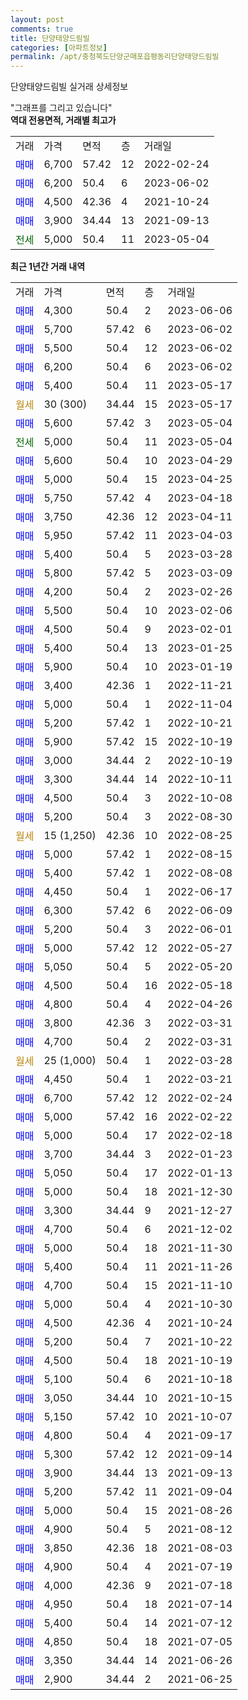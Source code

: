 ```yaml
---
layout: post
comments: true
title: 단양태양드림빌
categories: [아파트정보]
permalink: /apt/충청북도단양군매포읍평동리단양태양드림빌
---
```


단양태양드림빌 실거래 상세정보

<script type="text/javascript">
  google.charts.load('current', {'packages':['line', 'corechart']});
  google.charts.setOnLoadCallback(drawChart);

  function drawChart() {
    var data = new google.visualization.DataTable();
    data.addColumn('date', '거래일');
    data.addColumn('number', "매매");
    data.addColumn('number', "전세");
    data.addColumn('number', "전매");

    data.addRows([[new Date(Date.parse("2023-06-06")), 4300, null, null], [new Date(Date.parse("2023-06-02")), 5700, null, null], [new Date(Date.parse("2023-06-02")), 5500, null, null], [new Date(Date.parse("2023-06-02")), 6200, null, null], [new Date(Date.parse("2023-05-17")), 5400, null, null], [new Date(Date.parse("2023-05-17")), null, null, null], [new Date(Date.parse("2023-05-04")), 5600, null, null], [new Date(Date.parse("2023-05-04")), null, 5000, null], [new Date(Date.parse("2023-04-29")), 5600, null, null], [new Date(Date.parse("2023-04-25")), 5000, null, null], [new Date(Date.parse("2023-04-18")), 5750, null, null], [new Date(Date.parse("2023-04-11")), 3750, null, null], [new Date(Date.parse("2023-04-03")), 5950, null, null], [new Date(Date.parse("2023-03-28")), 5400, null, null], [new Date(Date.parse("2023-03-09")), 5800, null, null], [new Date(Date.parse("2023-02-26")), 4200, null, null], [new Date(Date.parse("2023-02-06")), 5500, null, null], [new Date(Date.parse("2023-02-01")), 4500, null, null], [new Date(Date.parse("2023-01-25")), 5400, null, null], [new Date(Date.parse("2023-01-19")), 5900, null, null], [new Date(Date.parse("2022-11-21")), 3400, null, null], [new Date(Date.parse("2022-11-04")), 5000, null, null], [new Date(Date.parse("2022-10-21")), 5200, null, null], [new Date(Date.parse("2022-10-19")), 5900, null, null], [new Date(Date.parse("2022-10-19")), 3000, null, null], [new Date(Date.parse("2022-10-11")), 3300, null, null], [new Date(Date.parse("2022-10-08")), 4500, null, null], [new Date(Date.parse("2022-08-30")), 5200, null, null], [new Date(Date.parse("2022-08-25")), null, null, null], [new Date(Date.parse("2022-08-15")), 5000, null, null], [new Date(Date.parse("2022-08-08")), 5400, null, null], [new Date(Date.parse("2022-06-17")), 4450, null, null], [new Date(Date.parse("2022-06-09")), 6300, null, null], [new Date(Date.parse("2022-06-01")), 5200, null, null], [new Date(Date.parse("2022-05-27")), 5000, null, null], [new Date(Date.parse("2022-05-20")), 5050, null, null], [new Date(Date.parse("2022-05-18")), 4500, null, null], [new Date(Date.parse("2022-04-26")), 4800, null, null], [new Date(Date.parse("2022-03-31")), 3800, null, null], [new Date(Date.parse("2022-03-31")), 4700, null, null], [new Date(Date.parse("2022-03-28")), null, null, null], [new Date(Date.parse("2022-03-21")), 4450, null, null], [new Date(Date.parse("2022-02-24")), 6700, null, null], [new Date(Date.parse("2022-02-22")), 5000, null, null], [new Date(Date.parse("2022-02-18")), 5000, null, null], [new Date(Date.parse("2022-01-23")), 3700, null, null], [new Date(Date.parse("2022-01-13")), 5050, null, null], [new Date(Date.parse("2021-12-30")), 5000, null, null], [new Date(Date.parse("2021-12-27")), 3300, null, null], [new Date(Date.parse("2021-12-02")), 4700, null, null], [new Date(Date.parse("2021-11-30")), 5000, null, null], [new Date(Date.parse("2021-11-26")), 5400, null, null], [new Date(Date.parse("2021-11-10")), 4700, null, null], [new Date(Date.parse("2021-10-30")), 5000, null, null], [new Date(Date.parse("2021-10-24")), 4500, null, null], [new Date(Date.parse("2021-10-22")), 5200, null, null], [new Date(Date.parse("2021-10-19")), 4500, null, null], [new Date(Date.parse("2021-10-18")), 5100, null, null], [new Date(Date.parse("2021-10-15")), 3050, null, null], [new Date(Date.parse("2021-10-07")), 5150, null, null], [new Date(Date.parse("2021-09-17")), 4800, null, null], [new Date(Date.parse("2021-09-14")), 5300, null, null], [new Date(Date.parse("2021-09-13")), 3900, null, null], [new Date(Date.parse("2021-09-04")), 5200, null, null], [new Date(Date.parse("2021-08-26")), 5000, null, null], [new Date(Date.parse("2021-08-12")), 4900, null, null], [new Date(Date.parse("2021-08-03")), 3850, null, null], [new Date(Date.parse("2021-07-19")), 4900, null, null], [new Date(Date.parse("2021-07-18")), 4000, null, null], [new Date(Date.parse("2021-07-14")), 4950, null, null], [new Date(Date.parse("2021-07-12")), 5400, null, null], [new Date(Date.parse("2021-07-05")), 4850, null, null], [new Date(Date.parse("2021-06-26")), 3350, null, null], [new Date(Date.parse("2021-06-25")), 2900, null, null]]);

    var options = {
      hAxis: {
        format: 'yyyy/MM/dd'
      },    
      lineWidth: 0,
      pointsVisible: true,    
      title: '최근 1년간 유형별 실거래가 분포',
      legend: { position: 'bottom' }
    };

    var formatter = new google.visualization.NumberFormat({pattern:'###,###'} );
    formatter.format(data, 1);
    formatter.format(data, 2);
    
    setTimeout(function() {
        var chart = new google.visualization.LineChart(document.getElementById('columnchart_material'));
        chart.draw(data, (options));
        document.getElementById('loading').style.display = 'none';
    }, 200);
  }
</script>


<div id="loading" style="z-index:20; display: block; margin-left: 0px">"그래프를 그리고 있습니다"</div>
<div id="columnchart_material" style="width: 95%; margin-left: 0px; display: block"></div>
<!-- contents start -->
<b>역대 전용면적, 거래별 최고가</b>
<table class="sortable">
    <tr>
      <td>거래</td>
      <td>가격</td>
      <td>면적</td>
      <td>층</td>
      <td>거래일</td>
    </tr>
        <tr>
          <td><a style="color: blue">매매</a></td>
          <td>6,700</td>
          <td>57.42</td>
          <td>12</td>
          <td>2022-02-24</td>
        </tr>            <tr>
          <td><a style="color: blue">매매</a></td>
          <td>6,200</td>
          <td>50.4</td>
          <td>6</td>
          <td>2023-06-02</td>
        </tr>            <tr>
          <td><a style="color: blue">매매</a></td>
          <td>4,500</td>
          <td>42.36</td>
          <td>4</td>
          <td>2021-10-24</td>
        </tr>            <tr>
          <td><a style="color: blue">매매</a></td>
          <td>3,900</td>
          <td>34.44</td>
          <td>13</td>
          <td>2021-09-13</td>
        </tr>        
        <tr>
              <td><a style="color: darkgreen">전세</a></td>
              <td>5,000</td>
              <td>50.4</td>
              <td>11</td>
              <td>2023-05-04</td>
            </tr>        
    
</table>

<b>최근 1년간 거래 내역</b>

<table class="sortable">
    <tr>
      <td>거래</td>
      <td>가격</td>
      <td>면적</td>
      <td>층</td>
      <td>거래일</td>
    </tr>
    <tr>
      <td><a style="color: blue">매매</a></td>
      <td>4,300</td>
      <td>50.4</td>
      <td>2</td>
      <td>2023-06-06</td>
    </tr>          <tr>
      <td><a style="color: blue">매매</a></td>
      <td>5,700</td>
      <td>57.42</td>
      <td>6</td>
      <td>2023-06-02</td>
    </tr>          <tr>
      <td><a style="color: blue">매매</a></td>
      <td>5,500</td>
      <td>50.4</td>
      <td>12</td>
      <td>2023-06-02</td>
    </tr>          <tr>
      <td><a style="color: blue">매매</a></td>
      <td>6,200</td>
      <td>50.4</td>
      <td>6</td>
      <td>2023-06-02</td>
    </tr>          <tr>
      <td><a style="color: blue">매매</a></td>
      <td>5,400</td>
      <td>50.4</td>
      <td>11</td>
      <td>2023-05-17</td>
    </tr>          <tr>
      <td><a style="color: darkgoldenrod">월세</a></td>
      <td>30 (300)</td>
      <td>34.44</td>
      <td>15</td>
      <td>2023-05-17</td>
    </tr>          <tr>
      <td><a style="color: blue">매매</a></td>
      <td>5,600</td>
      <td>57.42</td>
      <td>3</td>
      <td>2023-05-04</td>
    </tr>          <tr>
      <td><a style="color: darkgreen">전세</a></td>
      <td>5,000</td>
      <td>50.4</td>
      <td>11</td>
      <td>2023-05-04</td>
    </tr>          <tr>
      <td><a style="color: blue">매매</a></td>
      <td>5,600</td>
      <td>50.4</td>
      <td>10</td>
      <td>2023-04-29</td>
    </tr>          <tr>
      <td><a style="color: blue">매매</a></td>
      <td>5,000</td>
      <td>50.4</td>
      <td>15</td>
      <td>2023-04-25</td>
    </tr>          <tr>
      <td><a style="color: blue">매매</a></td>
      <td>5,750</td>
      <td>57.42</td>
      <td>4</td>
      <td>2023-04-18</td>
    </tr>          <tr>
      <td><a style="color: blue">매매</a></td>
      <td>3,750</td>
      <td>42.36</td>
      <td>12</td>
      <td>2023-04-11</td>
    </tr>          <tr>
      <td><a style="color: blue">매매</a></td>
      <td>5,950</td>
      <td>57.42</td>
      <td>11</td>
      <td>2023-04-03</td>
    </tr>          <tr>
      <td><a style="color: blue">매매</a></td>
      <td>5,400</td>
      <td>50.4</td>
      <td>5</td>
      <td>2023-03-28</td>
    </tr>          <tr>
      <td><a style="color: blue">매매</a></td>
      <td>5,800</td>
      <td>57.42</td>
      <td>5</td>
      <td>2023-03-09</td>
    </tr>          <tr>
      <td><a style="color: blue">매매</a></td>
      <td>4,200</td>
      <td>50.4</td>
      <td>2</td>
      <td>2023-02-26</td>
    </tr>          <tr>
      <td><a style="color: blue">매매</a></td>
      <td>5,500</td>
      <td>50.4</td>
      <td>10</td>
      <td>2023-02-06</td>
    </tr>          <tr>
      <td><a style="color: blue">매매</a></td>
      <td>4,500</td>
      <td>50.4</td>
      <td>9</td>
      <td>2023-02-01</td>
    </tr>          <tr>
      <td><a style="color: blue">매매</a></td>
      <td>5,400</td>
      <td>50.4</td>
      <td>13</td>
      <td>2023-01-25</td>
    </tr>          <tr>
      <td><a style="color: blue">매매</a></td>
      <td>5,900</td>
      <td>50.4</td>
      <td>10</td>
      <td>2023-01-19</td>
    </tr>          <tr>
      <td><a style="color: blue">매매</a></td>
      <td>3,400</td>
      <td>42.36</td>
      <td>1</td>
      <td>2022-11-21</td>
    </tr>          <tr>
      <td><a style="color: blue">매매</a></td>
      <td>5,000</td>
      <td>50.4</td>
      <td>1</td>
      <td>2022-11-04</td>
    </tr>          <tr>
      <td><a style="color: blue">매매</a></td>
      <td>5,200</td>
      <td>57.42</td>
      <td>1</td>
      <td>2022-10-21</td>
    </tr>          <tr>
      <td><a style="color: blue">매매</a></td>
      <td>5,900</td>
      <td>57.42</td>
      <td>15</td>
      <td>2022-10-19</td>
    </tr>          <tr>
      <td><a style="color: blue">매매</a></td>
      <td>3,000</td>
      <td>34.44</td>
      <td>2</td>
      <td>2022-10-19</td>
    </tr>          <tr>
      <td><a style="color: blue">매매</a></td>
      <td>3,300</td>
      <td>34.44</td>
      <td>14</td>
      <td>2022-10-11</td>
    </tr>          <tr>
      <td><a style="color: blue">매매</a></td>
      <td>4,500</td>
      <td>50.4</td>
      <td>3</td>
      <td>2022-10-08</td>
    </tr>          <tr>
      <td><a style="color: blue">매매</a></td>
      <td>5,200</td>
      <td>50.4</td>
      <td>3</td>
      <td>2022-08-30</td>
    </tr>          <tr>
      <td><a style="color: darkgoldenrod">월세</a></td>
      <td>15 (1,250)</td>
      <td>42.36</td>
      <td>10</td>
      <td>2022-08-25</td>
    </tr>          <tr>
      <td><a style="color: blue">매매</a></td>
      <td>5,000</td>
      <td>57.42</td>
      <td>1</td>
      <td>2022-08-15</td>
    </tr>          <tr>
      <td><a style="color: blue">매매</a></td>
      <td>5,400</td>
      <td>57.42</td>
      <td>1</td>
      <td>2022-08-08</td>
    </tr>          <tr>
      <td><a style="color: blue">매매</a></td>
      <td>4,450</td>
      <td>50.4</td>
      <td>1</td>
      <td>2022-06-17</td>
    </tr>          <tr>
      <td><a style="color: blue">매매</a></td>
      <td>6,300</td>
      <td>57.42</td>
      <td>6</td>
      <td>2022-06-09</td>
    </tr>          <tr>
      <td><a style="color: blue">매매</a></td>
      <td>5,200</td>
      <td>50.4</td>
      <td>3</td>
      <td>2022-06-01</td>
    </tr>          <tr>
      <td><a style="color: blue">매매</a></td>
      <td>5,000</td>
      <td>57.42</td>
      <td>12</td>
      <td>2022-05-27</td>
    </tr>          <tr>
      <td><a style="color: blue">매매</a></td>
      <td>5,050</td>
      <td>50.4</td>
      <td>5</td>
      <td>2022-05-20</td>
    </tr>          <tr>
      <td><a style="color: blue">매매</a></td>
      <td>4,500</td>
      <td>50.4</td>
      <td>16</td>
      <td>2022-05-18</td>
    </tr>          <tr>
      <td><a style="color: blue">매매</a></td>
      <td>4,800</td>
      <td>50.4</td>
      <td>4</td>
      <td>2022-04-26</td>
    </tr>          <tr>
      <td><a style="color: blue">매매</a></td>
      <td>3,800</td>
      <td>42.36</td>
      <td>3</td>
      <td>2022-03-31</td>
    </tr>          <tr>
      <td><a style="color: blue">매매</a></td>
      <td>4,700</td>
      <td>50.4</td>
      <td>2</td>
      <td>2022-03-31</td>
    </tr>          <tr>
      <td><a style="color: darkgoldenrod">월세</a></td>
      <td>25 (1,000)</td>
      <td>50.4</td>
      <td>1</td>
      <td>2022-03-28</td>
    </tr>          <tr>
      <td><a style="color: blue">매매</a></td>
      <td>4,450</td>
      <td>50.4</td>
      <td>1</td>
      <td>2022-03-21</td>
    </tr>          <tr>
      <td><a style="color: blue">매매</a></td>
      <td>6,700</td>
      <td>57.42</td>
      <td>12</td>
      <td>2022-02-24</td>
    </tr>          <tr>
      <td><a style="color: blue">매매</a></td>
      <td>5,000</td>
      <td>57.42</td>
      <td>16</td>
      <td>2022-02-22</td>
    </tr>          <tr>
      <td><a style="color: blue">매매</a></td>
      <td>5,000</td>
      <td>50.4</td>
      <td>17</td>
      <td>2022-02-18</td>
    </tr>          <tr>
      <td><a style="color: blue">매매</a></td>
      <td>3,700</td>
      <td>34.44</td>
      <td>3</td>
      <td>2022-01-23</td>
    </tr>          <tr>
      <td><a style="color: blue">매매</a></td>
      <td>5,050</td>
      <td>50.4</td>
      <td>17</td>
      <td>2022-01-13</td>
    </tr>          <tr>
      <td><a style="color: blue">매매</a></td>
      <td>5,000</td>
      <td>50.4</td>
      <td>18</td>
      <td>2021-12-30</td>
    </tr>          <tr>
      <td><a style="color: blue">매매</a></td>
      <td>3,300</td>
      <td>34.44</td>
      <td>9</td>
      <td>2021-12-27</td>
    </tr>          <tr>
      <td><a style="color: blue">매매</a></td>
      <td>4,700</td>
      <td>50.4</td>
      <td>6</td>
      <td>2021-12-02</td>
    </tr>          <tr>
      <td><a style="color: blue">매매</a></td>
      <td>5,000</td>
      <td>50.4</td>
      <td>18</td>
      <td>2021-11-30</td>
    </tr>          <tr>
      <td><a style="color: blue">매매</a></td>
      <td>5,400</td>
      <td>50.4</td>
      <td>11</td>
      <td>2021-11-26</td>
    </tr>          <tr>
      <td><a style="color: blue">매매</a></td>
      <td>4,700</td>
      <td>50.4</td>
      <td>15</td>
      <td>2021-11-10</td>
    </tr>          <tr>
      <td><a style="color: blue">매매</a></td>
      <td>5,000</td>
      <td>50.4</td>
      <td>4</td>
      <td>2021-10-30</td>
    </tr>          <tr>
      <td><a style="color: blue">매매</a></td>
      <td>4,500</td>
      <td>42.36</td>
      <td>4</td>
      <td>2021-10-24</td>
    </tr>          <tr>
      <td><a style="color: blue">매매</a></td>
      <td>5,200</td>
      <td>50.4</td>
      <td>7</td>
      <td>2021-10-22</td>
    </tr>          <tr>
      <td><a style="color: blue">매매</a></td>
      <td>4,500</td>
      <td>50.4</td>
      <td>18</td>
      <td>2021-10-19</td>
    </tr>          <tr>
      <td><a style="color: blue">매매</a></td>
      <td>5,100</td>
      <td>50.4</td>
      <td>6</td>
      <td>2021-10-18</td>
    </tr>          <tr>
      <td><a style="color: blue">매매</a></td>
      <td>3,050</td>
      <td>34.44</td>
      <td>10</td>
      <td>2021-10-15</td>
    </tr>          <tr>
      <td><a style="color: blue">매매</a></td>
      <td>5,150</td>
      <td>57.42</td>
      <td>10</td>
      <td>2021-10-07</td>
    </tr>          <tr>
      <td><a style="color: blue">매매</a></td>
      <td>4,800</td>
      <td>50.4</td>
      <td>4</td>
      <td>2021-09-17</td>
    </tr>          <tr>
      <td><a style="color: blue">매매</a></td>
      <td>5,300</td>
      <td>57.42</td>
      <td>12</td>
      <td>2021-09-14</td>
    </tr>          <tr>
      <td><a style="color: blue">매매</a></td>
      <td>3,900</td>
      <td>34.44</td>
      <td>13</td>
      <td>2021-09-13</td>
    </tr>          <tr>
      <td><a style="color: blue">매매</a></td>
      <td>5,200</td>
      <td>57.42</td>
      <td>11</td>
      <td>2021-09-04</td>
    </tr>          <tr>
      <td><a style="color: blue">매매</a></td>
      <td>5,000</td>
      <td>50.4</td>
      <td>15</td>
      <td>2021-08-26</td>
    </tr>          <tr>
      <td><a style="color: blue">매매</a></td>
      <td>4,900</td>
      <td>50.4</td>
      <td>5</td>
      <td>2021-08-12</td>
    </tr>          <tr>
      <td><a style="color: blue">매매</a></td>
      <td>3,850</td>
      <td>42.36</td>
      <td>18</td>
      <td>2021-08-03</td>
    </tr>          <tr>
      <td><a style="color: blue">매매</a></td>
      <td>4,900</td>
      <td>50.4</td>
      <td>4</td>
      <td>2021-07-19</td>
    </tr>          <tr>
      <td><a style="color: blue">매매</a></td>
      <td>4,000</td>
      <td>42.36</td>
      <td>9</td>
      <td>2021-07-18</td>
    </tr>          <tr>
      <td><a style="color: blue">매매</a></td>
      <td>4,950</td>
      <td>50.4</td>
      <td>18</td>
      <td>2021-07-14</td>
    </tr>          <tr>
      <td><a style="color: blue">매매</a></td>
      <td>5,400</td>
      <td>50.4</td>
      <td>14</td>
      <td>2021-07-12</td>
    </tr>          <tr>
      <td><a style="color: blue">매매</a></td>
      <td>4,850</td>
      <td>50.4</td>
      <td>18</td>
      <td>2021-07-05</td>
    </tr>          <tr>
      <td><a style="color: blue">매매</a></td>
      <td>3,350</td>
      <td>34.44</td>
      <td>14</td>
      <td>2021-06-26</td>
    </tr>          <tr>
      <td><a style="color: blue">매매</a></td>
      <td>2,900</td>
      <td>34.44</td>
      <td>2</td>
      <td>2021-06-25</td>
    </tr>      </table>
<!-- contents end -->    

